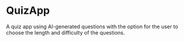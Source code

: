 # QuizApp
A quiz app using AI-generated questions with the option for the user to choose the length and difficulty of the questions.
